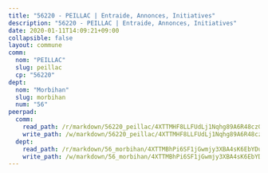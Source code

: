 ```yaml
---
title: "56220 - PEILLAC | Entraide, Annonces, Initiatives"
description: "56220 - PEILLAC | Entraide, Annonces, Initiatives"
date: 2020-01-11T14:09:21+09:00
collapsible: false
layout: commune
comm:
  nom: "PEILLAC"
  slug: peillac
  cp: "56220"
dept:
  nom: "Morbihan"
  slug: morbihan
  num: "56"
peerpad:
  comm:
    read_path: /r/markdown/56220_peillac/4XTTMHF8LLFUdLj1Nqhg89A6R48czGkGV5dDcSvP4tcSbQrKV
    write_path: /w/markdown/56220_peillac/4XTTMHF8LLFUdLj1Nqhg89A6R48czGkGV5dDcSvP4tcSbQrKV-K3TgTy6uMVZpUmxSxq82znKUdb6kmujcgVB92z48q2xmKhscMKZ6wSNaSbpQkjS1rB3hfXoAF1iJXW8WXoLZP3xdWBJ9GWVbWvopkqMeW7BUKiWdjKwBzVXALnEKoviH8qLRkrYj
  dept:
    read_path: /r/markdown/56_morbihan/4XTTMBhPi6SF1jGwmjy3XBA4sK6EbYDun44EYwF3irZ7aBa5U
    write_path: /w/markdown/56_morbihan/4XTTMBhPi6SF1jGwmjy3XBA4sK6EbYDun44EYwF3irZ7aBa5U-K3TgV3HyhWtqSpmJ2GGLPRtHigVTcxkFRVLMX5R66UyRAN55PNUQgmTNwaDuJmWps9EVWQzncDySYbA7Pg7qEdRXsayrZysPHK4HeKM3FG1U8vQvyUvaDoFo4L4Z8coFC71q4zES
---
```


